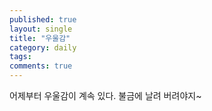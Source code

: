 ```yaml
---
published: true
layout: single
title: "우울감"
category: daily
tags: 
comments: true
---
```


어제부터 우울감이 계속 있다. 불금에 날려 버려야지~

